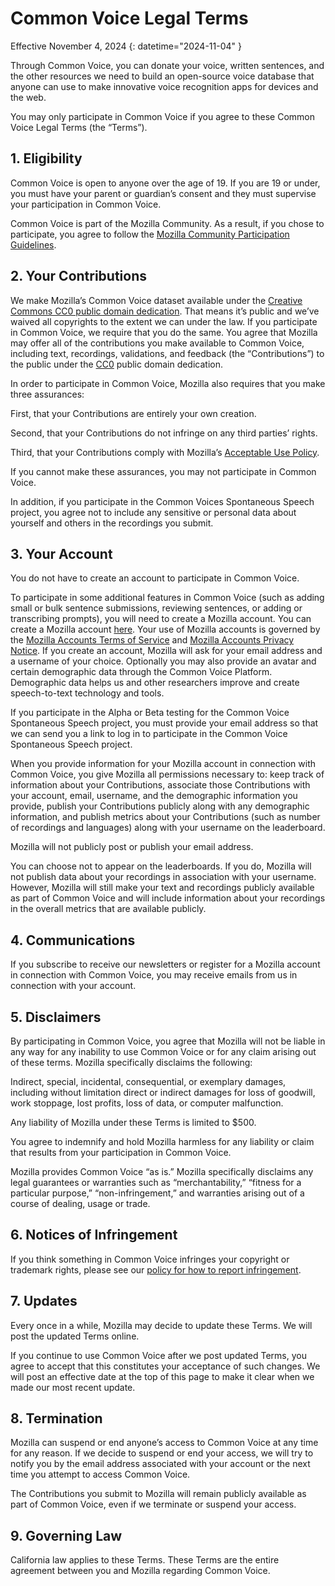 # Common Voice Legal Terms 

Effective November 4, 2024 {: datetime="2024-11-04" }

Through Common Voice, you can donate your voice, written sentences, and the other resources we need to build an open-source voice database that anyone can use to make innovative voice recognition apps for devices and the web.

You may only participate in Common Voice if you agree to these Common Voice Legal Terms (the “Terms”). 

## 1. Eligibility

Common Voice is open to anyone over the age of 19. If you are 19 or under, you must have your parent or guardian’s consent and they must supervise your participation in Common Voice. 

Common Voice is part of the Mozilla Community. As a result, if you chose to participate, you agree to follow the [Mozilla Community Participation Guidelines](https://www.mozilla.org/about/governance/policies/participation/). 

## 2. Your Contributions

We make Mozilla’s Common Voice dataset available under the [Creative Commons CC0 public domain dedication](https://creativecommons.org/publicdomain/zero/1.0/). That means it’s public and we’ve waived all copyrights to the extent we can under the law. If you participate in Common Voice, we require that you do the same. You agree that Mozilla may offer all of the contributions you make available to Common Voice, including text, recordings, validations, and feedback (the “Contributions”) to the public under the [CC0](https://creativecommons.org/publicdomain/zero/1.0/) public domain dedication. 

In order to participate in Common Voice, Mozilla also requires that you make three assurances: 

First, that your Contributions are entirely your own creation.

Second, that your Contributions do not infringe on any third parties’ rights. 

Third, that your Contributions comply with Mozilla’s [Acceptable Use Policy](https://www.mozilla.org/about/legal/acceptable-use/).

If you cannot make these assurances, you may not participate in Common Voice. 

In addition, if you participate in the Common Voices Spontaneous Speech project, you agree not to include any sensitive or personal data about yourself and others in the recordings you submit. 

## 3. Your Account

You do not have to create an account to participate in Common Voice. 

To participate in some additional features in Common Voice (such as adding small or bulk sentence submissions, reviewing sentences, or adding or transcribing prompts), you will need to create a Mozilla account. You can create a Mozilla account [here](https://commonvoice.mozilla.org/mozaws.net/signin). Your use of Mozilla accounts is governed by the [Mozilla Accounts Terms of Service](https://www.mozilla.org/about/legal/terms/services/) and [Mozilla Accounts Privacy Notice](https://www.mozilla.org/privacy/mozilla-accounts/). If you create an account, Mozilla will ask for your email address and a username of your choice. Optionally you may also provide an avatar and certain demographic data through the Common Voice Platform. Demographic data helps us and other researchers improve and create speech-to-text technology and tools.

If you participate in the Alpha or Beta testing for the Common Voice Spontaneous Speech project, you must provide your email address so that we can send you a link to log in to participate in the Common Voice Spontaneous Speech project. 

When you provide information for your Mozilla account in connection with Common Voice, you give Mozilla all permissions necessary to: keep track of information about your Contributions, associate those Contributions with your account, email, username, and the demographic information you provide, publish your Contributions publicly along with any demographic information, and publish metrics about your Contributions (such as number of recordings and languages) along with your username on the leaderboard.  

Mozilla will not publicly post or publish your email address. 

You can choose not to appear on the leaderboards. If you do, Mozilla will not publish data about your recordings in association with your username. However, Mozilla will still make your text and recordings publicly available as part of Common Voice and will include information about your recordings in the overall metrics that are available publicly.  

## 4. Communications

If you subscribe to receive our newsletters or register for a Mozilla account in connection with Common Voice, you may receive emails from us in connection with your account. 

## 5. Disclaimers

By participating in Common Voice, you agree that Mozilla will not be liable in any way for any inability to use Common Voice or for any claim arising out of these terms. Mozilla specifically disclaims the following:

Indirect, special, incidental, consequential, or exemplary damages, including without limitation direct or indirect damages for loss of goodwill, work stoppage, lost profits, loss of data, or computer malfunction.

Any liability of Mozilla under these Terms is limited to $500. 

You agree to indemnify and hold Mozilla harmless for any liability or claim that results from your participation in Common Voice. 

Mozilla provides Common Voice “as is.”  Mozilla specifically disclaims any legal guarantees or warranties such as “merchantability,” “fitness for a particular purpose,” “non-infringement,” and warranties arising out of a course of dealing, usage or trade. 

## 6. Notices of Infringement

If you think something in Common Voice infringes your copyright or trademark rights, please see our [policy for how to report infringement](https://www.mozilla.org/about/legal/report-infringement/).

## 7. Updates

Every once in a while, Mozilla may decide to update these Terms. We will post the updated Terms online. 

If you continue to use Common Voice after we post updated Terms, you agree to accept that this constitutes your acceptance of such changes. We will post an effective date at the top of this page to make it clear when we made our most recent update. 

## 8. Termination

Mozilla can suspend or end anyone’s access to Common Voice at any time for any reason. If we decide to suspend or end your access, we will try to notify you by the email address associated with your account or the next time you attempt to access Common Voice. 

The Contributions you submit to Mozilla will remain publicly available as part of Common Voice, even if we terminate or suspend your access. 

## 9. Governing Law

California law applies to these Terms. These Terms are the entire agreement between you and Mozilla regarding Common Voice. 
